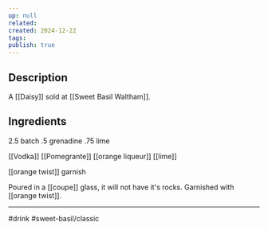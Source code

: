 ```yaml
---
up: null
related: 
created: 2024-12-22
tags: 
publish: true
---
```


## Description

A [[Daisy]] sold at [[Sweet Basil Waltham]]. 
## Ingredients
2.5 batch
.5 grenadine 
.75 lime


[[Vodka]]
[[Pomegrante]]
[[orange liqueur]]
[[lime]]

[[orange twist]] garnish

Poured in a [[coupe]] glass, it will not have it's rocks. Garnished with [[orange twist]].


---
#drink
#sweet-basil/classic 